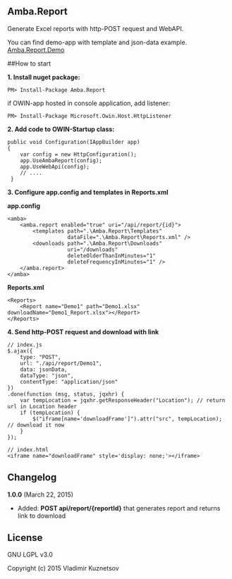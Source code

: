 ## Amba.Report

Generate Excel reports with http-POST request and WebAPI.

You can find demo-app with template and json-data example. [Amba.Report.Demo](https://github.com/AmbaCloud/Amba.Report/tree/master/Source)

##How to start

**1. Install nuget package:**
 
    PM> Install-Package Amba.Report

if OWIN-app hosted in console application, add listener:

    PM> Install-Package Microsoft.Owin.Host.HttpListener

**2. Add code to OWIN-Startup class:**

    public void Configuration(IAppBuilder app)
    {
        var config = new HttpConfiguration();
        app.UseAmbaReport(config);
        app.UseWebApi(config);
        // ....
     } 
**3. Configure app.config and templates in Reports.xml**
    
**app.config**    

    <amba>
        <amba.report enabled="true" uri="/api/report/{id}">
            <templates path=".\Amba.Report\Templates" 
                       dataFile=".\Amba.Report\Reports.xml" />
            <downloads path=".\Amba.Report\Downloads" 
                       uri="/downloads" 
                       deleteOlderThanInMinutes="1" 
                       deleteFrequencyInMinutes="1" />
        </amba.report>
    </amba>

**Reports.xml**

    <Reports>
        <Report name="Demo1" path="Demo1.xlsx" downloadName="Demo1_Report.xlsx"></Report>
    </Reports>
   

**4. Send http-POST request and download with link**
    
    // index.js
    $.ajax({
        type: "POST",
        url: "./api/report/Demo1",
        data: jsonData,
        dataType: "json",
        contentType: "application/json"
    })
    .done(function (msg, status, jqxhr) {
        var tempLocation = jqxhr.getResponseHeader("Location"); // return url in Location header
        if (tempLocation) {
            $("iframe[name='downloadFrame']").attr("src", tempLocation); // download it now
        }
    });

    // index.html
    <iframe name="downloadFrame" style='display: none;'></iframe>
    

## Changelog

**1.0.0** (March 22, 2015)

* Added: **POST api/report/{reportId}** that generates report and returns link to download

## License

GNU LGPL v3.0

Copyright (c) 2015 Vladimir Kuznetsov
